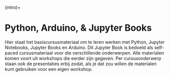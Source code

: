 (intro)=
# Python, Arduino, & Jupyter Books

Hier staat het basiscursusmateriaal om te leren werken met Python, Jupyter Notebooks, Jupyter Books en Arduino. Dit Jupyter Book is bedoeld als self-paced cursusmateriaal voor die verschillende onderwerpen. Alle materialen komen voort uit workshops die eerder zijn gegeven. Per cursusonderwerp staan ook de presentaties erbij zodat, als je dat zou willen de materialen kunt gebruiken voor een eigen workshop. 
